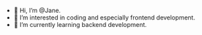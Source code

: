 - 👋 Hi, I’m @Jane.
- 👀 I’m interested in coding and especially frontend development.
- 🌱 I’m currently learning backend development.
  

<!---
Janeta96/Janeta96 is a ✨ special ✨ repository because its `README.md` (this file) appears on your GitHub profile.
You can click the Preview link to take a look at your changes.
--->

